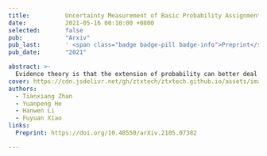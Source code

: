 ```yaml
---
title:          Uncertainty Measurement of Basic Probability Assignment Integrity Based on Approximate Entropy in Evidence Theory
date:           2021-05-16 00:10:00 +0800
selected:       false
pub:            "Arxiv"
pub_last:       ' <span class="badge badge-pill badge-info">Preprint</span>'
pub_date:       "2021"

abstract: >-
  Evidence theory is that the extension of probability can better deal with unknowns and inaccurate information. Uncertainty measurement plays a vital role in both evidence theory and probability theory. Approximate Entropy (ApEn) is proposed by Pincus to describe the irregularities of complex systems. The more irregular the time series, the greater the approximate entropy. The ApEn of the network represents the ability of a network to generate new nodes, or the possibility of undiscovered nodes. Through the association of network characteristics and basic probability assignment (BPA) , a measure of the uncertainty of BPA regarding completeness can be obtained. The main contribution of paper is to define the integrity of the basic probability assignment then the approximate entropy of the BPA is proposed to measure the uncertainty of the integrity of the BPA. The proposed method is based on the logical network structure to calculate the uncertainty of BPA in evidence theory. The uncertainty based on the proposed method represents the uncertainty of integrity of BPA and contributes to the identification of the credibility of BPA.
cover: https://cdn.jsdelivr.net/gh/ztxtech/ztxtech.github.io/assets/images/covers/2021-bpaapen.png
authors:
  - Tianxiang Zhan
  - Yuanpeng He
  - Hanwen Li
  - Fuyuan Xiao
links:
  Preprint: https://doi.org/10.48550/arXiv.2105.07382

---
```

